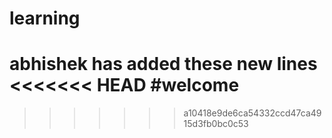 # learning
abhishek has added these new lines
<<<<<<< HEAD
#welcome
=======
>>>>>>> a10418e9de6ca54332ccd47ca4915d3fb0bc0c53
